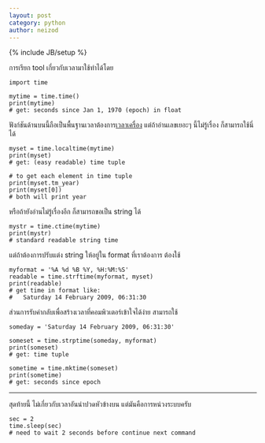 ```yaml
---
layout: post
category: python
author: neizod
---
```

{% include JB/setup %}

การเรียก tool เกี่ยวกับเวลามาใช้ทำได้โดย

    import time

    mytime = time.time()
    print(mytime)
    # get: seconds since Jan 1, 1970 (epoch) in float

ฟังก์ชันด้านบนนี้ถือเป็นพื้นฐานเวลาต้องการ[เวลาเครื่อง](http://en.wikipedia.org/wiki/Unix_time) แต่ถ้าอ่านเลขเยอะๆ นี้ไม่รู้เรื่อง ก็สามารถใช้นี่ได้

    myset = time.localtime(mytime)
    print(myset)
    # get: (easy readable) time tuple

    # to get each element in time tuple
    print(myset.tm_year)
    print(myset[0])
    # both will print year

หรือถ้ายังอ่านไม่รู้เรื่องอีก ก็สามารถขอเป็น string ได้

    mystr = time.ctime(mytime)
    print(mystr)
    # standard readable string time

แต่ถ้าต้องการปรับแต่ง string ให้อยู่ใน format ที่เราต้องการ ต้องใช้

    myformat = '%A %d %B %Y, %H:%M:%S'
    readable = time.strftime(myformat, myset)
    print(readable)
    # get time in format like:
    #   Saturday 14 February 2009, 06:31:30

ส่วนการรับค่ากลับเพื่อสร้างเวลาที่คอมพิวเตอร์เข้าใจได้ง่าย สามารถใช้

    someday = 'Saturday 14 February 2009, 06:31:30'

    someset = time.strptime(someday, myformat)
    print(someset)
    # get: time tuple

    sometime = time.mktime(someset)
    print(sometime)
    # get: seconds since epoch

---

สุดท้ายนี้ ไม่เกี่ยวกับเวลาอันน่าปวดหัวข้างบน แต่มันคือการหน่วงระบบครับ

    sec = 2
    time.sleep(sec)
    # need to wait 2 seconds before continue next command
